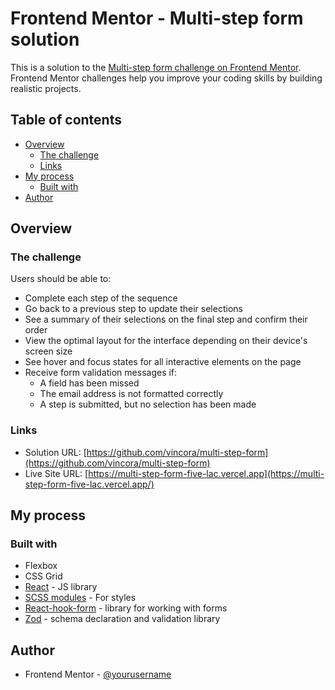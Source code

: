 # Frontend Mentor - Multi-step form solution

This is a solution to the [Multi-step form challenge on Frontend Mentor](https://www.frontendmentor.io/challenges/multistep-form-YVAnSdqQBJ). Frontend Mentor challenges help you improve your coding skills by building realistic projects. 

## Table of contents

- [Overview](#overview)
  - [The challenge](#the-challenge)
  - [Links](#links)
- [My process](#my-process)
  - [Built with](#built-with)
- [Author](#author)

## Overview

### The challenge

Users should be able to:

- Complete each step of the sequence
- Go back to a previous step to update their selections
- See a summary of their selections on the final step and confirm their order
- View the optimal layout for the interface depending on their device's screen size
- See hover and focus states for all interactive elements on the page
- Receive form validation messages if:
  - A field has been missed
  - The email address is not formatted correctly
  - A step is submitted, but no selection has been made

### Links

- Solution URL: [https://github.com/vincora/multi-step-form](https://github.com/vincora/multi-step-form)
- Live Site URL: [https://multi-step-form-five-lac.vercel.app](https://multi-step-form-five-lac.vercel.app/)

## My process

### Built with

- Flexbox
- CSS Grid
- [React](https://reactjs.org/) - JS library
- [SCSS modules](https://github.com/css-modules/css-modules) - For styles
- [React-hook-form](https://react-hook-form.com/) - library for working with forms
- [Zod](https://zod.dev/) - schema declaration and validation library

## Author

- Frontend Mentor - [@yourusername](https://www.frontendmentor.io/profile/yourusername)

